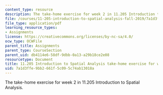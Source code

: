 ```yaml
---
content_type: resource
description: The take-home exercise for week 2 in 11.205 Introduction to Spatial Analysis.
file: /courses/11-205-introduction-to-spatial-analysis-fall-2019/7a1d3ffe9bb2661f5c095c74ab13018a_11.205f19_week_2_takehome.pdf
file_type: application/pdf
learning_resource_types:
- Assignments
license: https://creativecommons.org/licenses/by-nc-sa/4.0/
ocw_type: OCWFile
parent_title: Assignments
parent_type: CourseSection
parent_uid: db4114e6-58df-9dbb-0a13-a29b18ce2e08
resourcetype: Document
title: 11.205 Introduction to Spatial Analysis take-home exercise for week 2
uid: 7a1d3ffe-9bb2-661f-5c09-5c74ab13018a
---
```

The take-home exercise for week 2 in 11.205 Introduction to Spatial Analysis.